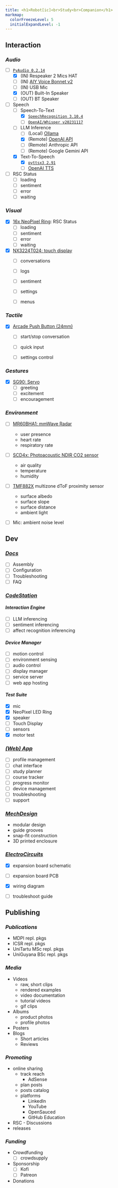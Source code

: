 ```yaml
---
title: <h1>Robot[ic]<br>Study<br>Companion</h1>
markmap:
  colorFreezeLevel: 5
  initialExpandLevel: -1
---
```


## **Interaction**

### *Audio*

- [ ] [`PyAudio 0.2.14`](https://pypi.org/project/PyAudio/)
  - [x] (IN) Respeaker 2 Mics HAT
  - [ ] (IN) [AIY Voice Bonnet v2](https://aiyprojects.withgoogle.com/voice)
  - [ ] (IN) USB Mic
  - [x] (OUT) Built-In Speaker
  - [ ] (OUT) BT Speaker

- [ ] Speech
  - [ ] Speech-To-Text
    - [x] [`SpeechRecognition 3.10.4`](https://pypi.org/project/SpeechRecognition/)
    - [ ] [`OpenAI/Whisper v20231117`](https://github.com/openai/whisper/releases/tag/v20231117)

  - [ ] LLM Inference
    - [ ] (Local) [Ollama](https://github.com/ollama/ollama)
    - [x] (Remote) [OpenAI API](https://platform.openai.com/docs/overview)
    - [ ] (Remote) Anthropic API
    - [ ] (Remote) Google Gemini API

  - [x] Text-To-Speech
    - [x] [`pyttsx3 2.91`](https://pypi.org/project/pyttsx3/)
    - [ ] [OpenAI TTS](https://platform.openai.com/docs/guides/text-to-speech)  

- [ ] RSC Status
  - [ ] loading 
  - [ ] sentiment
  - [ ] error
  - [ ] waiting

### *Visual*

- [x] [16x NeoPixel Ring](https://www.adafruit.com/product/1463): RSC Status
  - [ ] loading 
  - [ ] sentiment
  - [ ] error
  - [ ] waiting

- [x] [NX3224T024: touch display](https://nextion.tech/datasheets/nx3224t024/)
  - [ ] conversations
  - [ ] logs
  - [ ] sentiment
  - [ ] settings
  - [ ] menus


### *Tactile*

- [x] [Arcade Push Button (24mm)](https://www.aliexpress.com/item/1005003651570456.html?spm=a2g0o.productlist.main.21.5abc6d2dMls7ZG&algo_pvid=7bb0f609-660b-4586-bbe4-02c2492670c5&utparam-url=scene%3Asearch%7Cquery_from%3A)
  - [ ] start/stop conversation
  - [ ] quick input
  - [ ] settings control


### *Gestures*

- [x] [SG90: Servo](http://www.ee.ic.ac.uk/pcheung/teaching/DE1_EE/stores/sg90_datasheet.pdf)
  - [ ] greeting
  - [ ] excitement
  - [ ] encouragement

### *Environment*

- [ ] [MR60BHA1: mmWave Radar](https://wiki.seeedstudio.com/Radar_MR60BHA1/) 
  - user presence
  - heart rate
  - respiratory rate
- [ ] [SCD4x: Photoacoustic NDIR CO2 sensor](https://sensirion.com/media/documents/48C4B7FB/64C134E7/Sensirion_SCD4x_Datasheet.pdf) 
  - air quality
  - temperature
  - humidity
- [ ] [TMF882X](https://cdn.sparkfun.com/assets/learn_tutorials/2/2/8/9/TMF882X_DataSheet.pdf) multizone dToF proximity sensor
  - surface albedo 
  - surface slope
  - surface distance 
  - ambient light
- [ ] Mic: ambient noise level


## **Dev**

### [*Docs*](https://github.com/RobotStudyCompanion/Documentation)

- [ ] Assembly
- [ ] Configuration
- [ ] Troubleshooting
- [ ] FAQ

### [*CodeStation*](https://github.com/RobotStudyCompanion/CodeStation)

#### *Interaction Engine*
  -  [ ] LLM inferencing
  -  [ ] sentiment inferencing
  -  [ ] affect recognition inferencing

#### *Device Manager*
  -  [ ] motion control
  -  [ ] environment sensing
  -  [ ] audio control
  -  [ ] display manager
  -  [ ] service server
  -  [ ] web app hosting

#### *Test Suite*
  - [x] mic
  - [x] NeoPixel LED Ring
  - [x] speaker
  - [ ] Touch Display
  - [ ] sensors
  - [x] motor test

### [*(Web) App*](https://github.com/RobotStudyCompanion/WebApp)
  - [ ] profile management
  - [ ] chat interface
  - [ ] study planner
  - [ ] course tracker
  - [ ] progress monitor
  - [ ] device management
  - [ ] troubleshooting
  - [ ] support 

### [*MechDesign*](https://github.com/RobotStudyCompanion/MechDesign)

- modular design
- guide grooves
- snap-fit construction
- 3D printed enclosure

### [*ElectroCircuits*](https://github.com/RobotStudyCompanion/ElectroCircuits)

- [x] expansion board schematic
- [ ] expansion board PCB
- [x] wiring diagram
- [ ] troubleshoot guide


## **Publishing**

### *Publications*
- MDPI repl. pkgs
- ICSR repl. pkgs
- UniTartu MSc repl. pkgs
- UniGuyana BSc repl. pkgs

### *Media*
- Videos 
  - raw, short clips
  - rendered examples
  - video documentation
  - tutorial videos
  - gif clips
- Albums
  - product photos
  - profile photos
- Posters
- Blogs
  - Short articles
  - Reviews

### *Promoting*
- online sharing
  - track reach
    - AdSense
  - plan posts
  - posts catalog
  - platforms
    - LinkedIn
    - YouTube
    - OpenSauced
    - GitHub Education
- RSC - Discussions
- releases 

### *Funding*
- Crowdfunding
  - [ ] crowdsupply
- Sponsorship
  - [ ] Kofi
  - [ ] Patreon
- Donations
